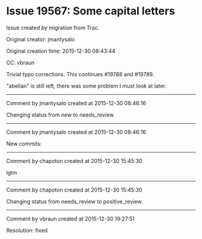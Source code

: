 # Issue 19567: Some capital letters

Issue created by migration from Trac.

Original creator: jmantysalo

Original creation time: 2015-12-30 08:43:44

CC:  vbraun

Trivial typo corrections. This continues #19788 and #19789.

"abelian" is still left, there was some problem I must look at later.




---

Comment by jmantysalo created at 2015-12-30 08:46:16

Changing status from new to needs_review.


---

Comment by jmantysalo created at 2015-12-30 08:46:16

New commits:


---

Comment by chapoton created at 2015-12-30 15:45:30

lgtm


---

Comment by chapoton created at 2015-12-30 15:45:30

Changing status from needs_review to positive_review.


---

Comment by vbraun created at 2015-12-30 19:27:51

Resolution: fixed
